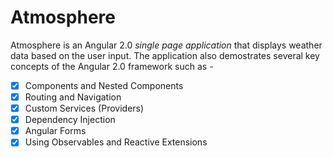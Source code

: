 # Atmosphere

Atmosphere is an Angular 2.0 *single page application* that displays weather data based on the user input. The application also demostrates several key concepts of the Angular 2.0 framework such as -

- [x] Components and Nested Components
- [x] Routing and Navigation
- [x] Custom Services (Providers)
- [x] Dependency Injection
- [x] Angular Forms
- [x] Using Observables and Reactive Extensions
